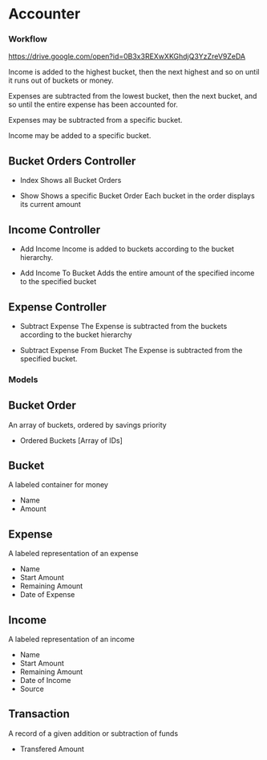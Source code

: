 # Accounter
### Workflow
https://drive.google.com/open?id=0B3x3REXwXKGhdjQ3YzZreV9ZeDA

Income is added to the highest bucket, then the next highest and so on until it runs out of buckets or money.

Expenses are subtracted from the lowest bucket, then the next bucket, and so until the entire expense has been accounted for.

Expenses may be subtracted from a specific bucket.

Income may be added to a specific bucket.

## Bucket Orders Controller
- Index
  Shows all Bucket Orders

- Show
  Shows a specific Bucket Order
  Each bucket in the order displays its current amount

## Income Controller
- Add Income
  Income is added to buckets according to the bucket hierarchy.

- Add Income To Bucket
  Adds the entire amount of the specified income to the specified bucket


## Expense Controller
- Subtract Expense
  The Expense is subtracted from the buckets according to the bucket hierarchy

- Subtract Expense From Bucket
  The Expense is subtracted from the specified bucket.

### Models

## Bucket Order
An array of buckets, ordered by savings priority
* Ordered Buckets [Array of IDs]

## Bucket
A labeled container for money
* Name
* Amount

## Expense
A labeled representation of an expense
* Name
* Start Amount
* Remaining Amount
* Date of Expense

## Income
A labeled representation of an income
* Name
* Start Amount
* Remaining Amount
* Date of Income
* Source

## Transaction
A record of a given addition or subtraction of funds
* Transfered Amount

